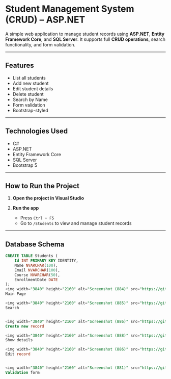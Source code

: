 # Student Management System (CRUD) – ASP.NET 

A simple web application to manage student records using **ASP.NET**, **Entity Framework Core**, and **SQL Server**. It supports full **CRUD operations**, search functionality, and form validation.

---

## Features

- List all students
- Add new student
- Edit student details
- Delete student
- Search by Name 
- Form validation
- Bootstrap-styled 

---

## Technologies Used

- C#
- ASP.NET
- Entity Framework Core
- SQL Server
- Bootstrap 5


---

## How to Run the Project

1. **Open the project in Visual Studio**

2. **Run the app**
   - Press `Ctrl + F5`
   - Go to `/Students` to view and manage student records

---

## Database Schema

```sql
CREATE TABLE Students (
    Id INT PRIMARY KEY IDENTITY,
    Name NVARCHAR(100),
    Email NVARCHAR(100),
    Course NVARCHAR(50),
    EnrollmentDate DATE
);
<img width="3840" height="2160" alt="Screenshot (884)" src="https://github.com/user-attachments/assets/1e170892-7c7c-4109-82da-c207b2db50f6" />
Main Page

<img width="3840" height="2160" alt="Screenshot (885)" src="https://github.com/user-attachments/assets/dbd7a2fb-3f07-4e02-936a-37718692d9cb" />
Search


<img width="3840" height="2160" alt="Screenshot (886)" src="https://github.com/user-attachments/assets/ed9d5041-2913-4185-aa9c-c1ef2ed56b92" />
Create new record

<img width="3840" height="2160" alt="Screenshot (888)" src="https://github.com/user-attachments/assets/3c3dc914-624c-43b2-a634-e0fff46a7056" />
Show details

<img width="3840" height="2160" alt="Screenshot (886)" src="https://github.com/user-attachments/assets/187e848d-db87-4c6c-96b1-6ec69241f7da" />
Edit record


<img width="3840" height="2160" alt="Screenshot (881)" src="https://github.com/user-attachments/assets/afc1e5d8-c24b-4da4-bbcd-d5f8161a51f5" />
Validation form


